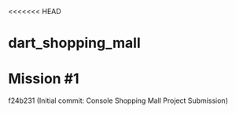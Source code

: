 <<<<<<< HEAD
# dart_shopping_mall
Mission #1
=======
f24b231 (Initial commit: Console Shopping Mall Project Submission)
